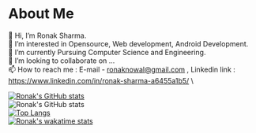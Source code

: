 <h1>About Me </h1> 

👋 Hi, I’m Ronak Sharma. \
👀 I’m interested in Opensource, Web development, Android Development.\
🌱 I’m currently Pursuing Computer Science and Engineering.\
💞️ I’m looking to collaborate on ...\
📫 How to reach me : E-mail - ronaknowal@gmail.com , Linkedin link : https://www.linkedin.com/in/ronak-sharma-a6455a1b5/ \

[![Ronak's GitHub stats](https://github-readme-stats.vercel.app/api?username=ronaknowal&bg_color=DEG,COLOR1,COLOR2,COLOR3...COLOR10)](https://github.com/Ronaknowal) \
![Ronak's GitHub stats](https://github-readme-stats.vercel.app/api?username=ronaknowal&show_icons=true&theme=tokyonight) \
[![Top Langs](https://github-readme-stats.vercel.app/api/top-langs/?username=ronaknowal&layout=compact)](https://github.com/ronaknowal) \
[![Ronak's wakatime stats](https://github-readme-stats.vercel.app/api/wakatime?username=ronaknowal)](https://github.com/ronaknowal)
